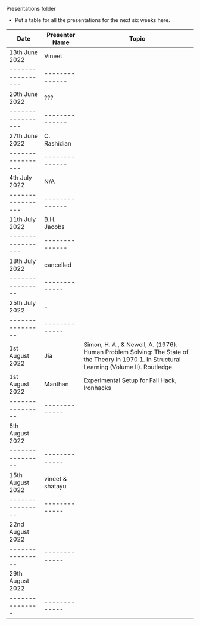 Presentations folder
* Put a table for all the presentations for the next six weeks here.

Date               | Presenter Name |       Topic        | 
-----------------  | -------------- |  ----------------
13th June 2022     | Vineet         | 
-----------------  | -------------- |  
20th June 2022     | ???            | 
-----------------  | -------------- |  
27th June 2022     | C. Rashidian   | 
-----------------  | -------------- |  
4th July  2022     | N/A            | 
-----------------  | -------------- |  
11th July  2022    | B.H. Jacobs    | 
-----------------  | -------------- |  
18th July 2022     | cancelled      |
----------------   | -------------  |
25th July 2022     | -              |
----------------   | -------------  |
1st August 2022    | Jia            |  Simon, H. A., & Newell, A. (1976). Human Problem Solving: The State of the Theory in 1970                            1. In Structural Learning (Volume II). Routledge.
1st August 2022    | Manthan        |  Experimental Setup for Fall Hack, Ironhacks
----------------   | -------------  |
8th August 2022    |                |
----------------   | -------------  |
15th August 2022   | vineet & shatayu |          
----------------   | -------------  |
22nd August  2022  |                |
----------------   | -------------  | 
29th August  2022  |                |
---------------    | -------------  | 

